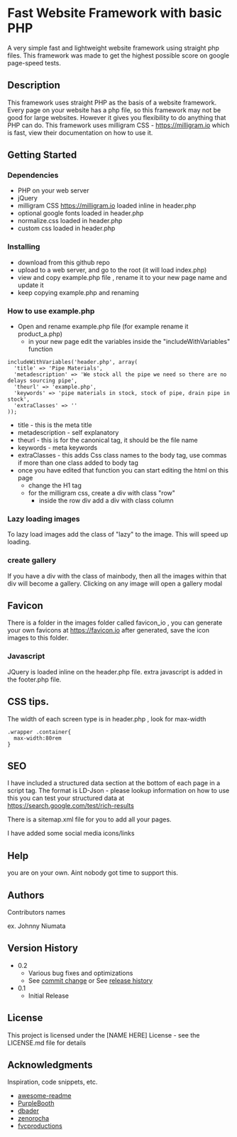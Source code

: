 # Fast Website Framework with basic PHP

A very simple fast and lightweight website framework using straight php files. This framework was made to get the highest possible score on google page-speed tests.

## Description

This framework uses straight PHP as the basis of a website framework.
Every page on your website has a php file, so this framework may not be good for large websites. However it gives you flexibility to do anything that PHP can do.
This framework uses milligram CSS - https://milligram.io which is fast, view their documentation on how to use it.

## Getting Started

### Dependencies

* PHP on your web server
* jQuery
* milligram CSS https://milligram.io loaded inline in header.php
* optional google fonts loaded in header.php
* normalize.css loaded in header.php
* custom css loaded in header.php


### Installing

* download from this github repo
* upload to a web server, and go to the root (it will load index.php)
* view and copy example.php file , rename it to your new page name and update it
* keep copying example.php and renaming

### How to use example.php

* Open and rename example.php file (for example rename it product_a.php)
  * in your new page edit the variables inside  the "includeWithVariables" function
  
```
includeWithVariables('header.php', array(
  'title' => 'Pipe Materials',
  'metadescription' => 'We stock all the pipe we need so there are no delays sourcing pipe',
  'theurl' => 'example.php',
  'keywords' => 'pipe materials in stock, stock of pipe, drain pipe in stock',
  'extraClasses' => ''
));
```
  * title - this is the meta title
  * metadescription - self explanatory
  * theurl - this is for the canonical tag, it should be the file name 
  * keywords - meta keywords
  * extraClasses - this adds Css class names to the body tag, use commas if more than one class added to body tag
* once you have edited that function you can start editing the html on this page
  * change the H1 tag
  * for the milligram css, create a div with class "row"
    * inside the row div add a div with class column
  

### Lazy loading images
To lazy load images add the class of "lazy" to the image. This will speed up loading.

### create gallery
If you have a div with the class of mainbody, then all the images within that div will become a gallery. Clicking on any image will open a gallery modal

## Favicon
There is a folder in the images folder called favicon_io , you can generate your own favicons at https://favicon.io
after generated, save the icon images to this folder.

### Javascript
JQuery is loaded inline on the header.php file.
extra javascript is added in the footer.php file.

## CSS tips.
The width of each screen type is in header.php , look for max-width
```
.wrapper .container{
  max-width:80rem
}
```
## SEO
I have included a structured data section at the bottom of each page in a script tag.
The format is LD-Json - please lookup information on how to use this
you can test your structured data at https://search.google.com/test/rich-results

There is a sitemap.xml file for you to add all your pages. 

I have added some social media icons/links

## Help

you are on your own. Aint nobody got time to support this.

## Authors

Contributors names 

ex. Johnny Niumata 


## Version History

* 0.2
    * Various bug fixes and optimizations
    * See [commit change]() or See [release history]()
* 0.1
    * Initial Release

## License

This project is licensed under the [NAME HERE] License - see the LICENSE.md file for details

## Acknowledgments

Inspiration, code snippets, etc.
* [awesome-readme](https://github.com/matiassingers/awesome-readme)
* [PurpleBooth](https://gist.github.com/PurpleBooth/109311bb0361f32d87a2)
* [dbader](https://github.com/dbader/readme-template)
* [zenorocha](https://gist.github.com/zenorocha/4526327)
* [fvcproductions](https://gist.github.com/fvcproductions/1bfc2d4aecb01a834b46)